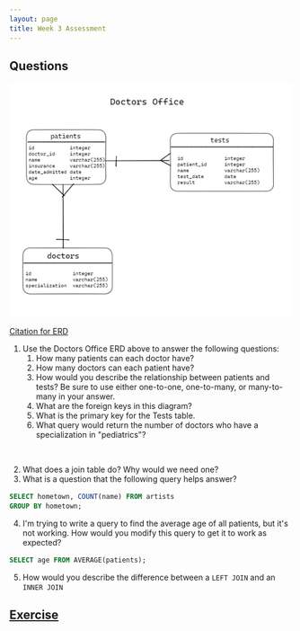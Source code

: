 ```yaml
---
layout: page
title: Week 3 Assessment
---
```


## Questions

<p align='center'>
  <img src='/assets/images/module2/Week3/erd_for_assessment.png'>
</p>

[Citation for ERD](https://circle.visual-paradigm.com/hospital/)
1. Use the Doctors Office ERD above to answer the following questions:
    1. How many patients can each doctor have?
    1. How many doctors can each patient have?
    1. How would you describe the relationship between patients and tests? Be sure to use either one-to-one, one-to-many, or many-to-many in your answer.
    1. What are the foreign keys in this diagram?
    1. What is the primary key for the Tests table.
    1. What query would return the number of doctors who have a specialization in "pediatrics"?

<br>

2. What does a join table do? Why would we need one?
3. What is a question that the following query helps answer?
```SQL
SELECT hometown, COUNT(name) FROM artists
GROUP BY hometown;
```
4. I'm trying to write a query to find the average age of all patients, but it's not working. How would you modify this query to get it to work as expected?
```SQL
SELECT age FROM AVERAGE(patients);
```
5. How would you describe the difference between a `LEFT JOIN` and an `INNER JOIN`

## [Exercise](/module2/assessments/Week3Practical)
